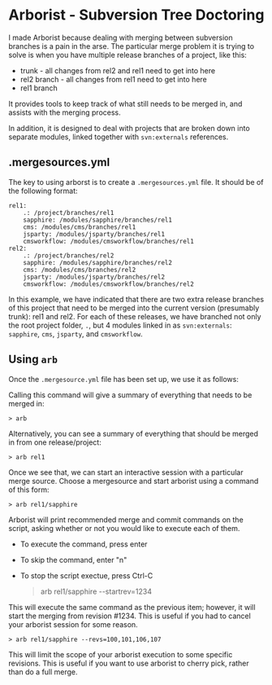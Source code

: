 Arborist - Subversion Tree Doctoring
====================================

I made Arborist because dealing with merging between subversion branches is a pain in the arse.  The
particular merge problem it is trying to solve is when you have multiple release branches of a
project, like this:

 * trunk - all changes from rel2 and rel1 need to get into here
 * rel2 branch - all changes from rel1 need to get into here
 * rel1 branch

It provides tools to keep track of what still needs to be merged in, and assists with the merging
process.

In addition, it is designed to deal with projects that are broken down into separate modules, linked
together with `svn:externals` references.

.mergesources.yml
-----------------

The key to using arborst is to create a `.mergesources.yml` file.  It should be of the following
format:

	rel1:
		.: /project/branches/rel1
		sapphire: /modules/sapphire/branches/rel1
		cms: /modules/cms/branches/rel1
		jsparty: /modules/jsparty/branches/rel1
		cmsworkflow: /modules/cmsworkflow/branches/rel1
	rel2:
		.: /project/branches/rel2
		sapphire: /modules/sapphire/branches/rel2
		cms: /modules/cms/branches/rel2
		jsparty: /modules/jsparty/branches/rel2
		cmsworkflow: /modules/cmsworkflow/branches/rel2

In this example, we have indicated that there are two extra release branches of this project that
need to be merged into the current version (presumably trunk): rel1 and rel2.  For each of these
releases, we have branched not only the root project folder, `.`, but 4 modules linked in as
`svn:externals`: `sapphire`, `cms`, `jsparty`, and `cmsworkflow`.

Using `arb`
-----------

Once the `.mergesource.yml` file has been set up, we use it as follows:

Calling this command will give a summary of everything that needs to be merged in:

	> arb


Alternatively, you can see a summary of everything that should be merged in from one
release/project:

	> arb rel1
	
Once we see that, we can start an interactive session with a particular merge source.  Choose a
mergesource and start arborist using a command of this form:

	> arb rel1/sapphire

Arborist will print recommended merge and commit commands on the script, asking whether or not you
would like to execute each of them.

 * To execute the command, press enter
 * To skip the command, enter "n"
 * To stop the script exectue, press Ctrl-C

	> arb rel1/sapphire --startrev=1234

This will execute the same command as the previous item; however, it will start the merging from
revision #1234.  This is useful if you had to cancel your arborist session for some reason.

	> arb rel1/sapphire --revs=100,101,106,107

This will limit the scope of your arborist execution to some specific revisions.  This is useful if
you want to use arborist to cherry pick, rather than do a full merge.